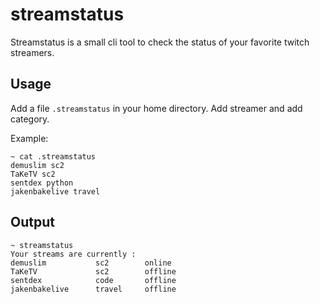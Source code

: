 streamstatus
==============================

Streamstatus is a small cli tool to check the status of your favorite twitch streamers.


## Usage

Add a file `.streamstatus` in your home directory. Add streamer and add category.

Example:
```
~ cat .streamstatus
demuslim sc2
TaKeTV sc2
sentdex python
jakenbakelive travel
```

## Output
```
~ streamstatus
Your streams are currently :
demuslim           sc2        online 
TaKeTV             sc2        offline 
sentdex            code       offline 
jakenbakelive      travel     offline 
```

